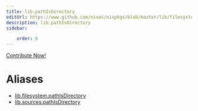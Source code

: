 ```yaml
---
title: lib.pathIsDirectory
editUrl: https://www.github.com/nixos/nixpkgs/blob/master/lib/filesystem.nix#L77C21
description: lib.pathIsDirectory
sidebar:

    order: 8
---
```


<a href="https://www.github.com/nixos/nixpkgs/blob/master/lib/filesystem.nix#L77C21">Contribute Now!</a>


# Aliases

- [lib.filesystem.pathIsDirectory](/reference/libfilesystem.pathIsDirectory)
- [lib.sources.pathIsDirectory](/reference/libsources.pathIsDirectory)


